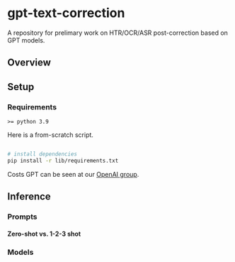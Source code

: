 # gpt-text-correction
A repository for prelimary work on HTR/OCR/ASR post-correction based on GPT models.


## Overview

## Setup

### Requirements
`>= python 3.9`

Here is a from-scratch script.
```bash

# install dependencies
pip install -r lib/requirements.txt
```
Costs GPT can be seen at our [OpenAI group](https://platform.openai.com/account/usage).

## Inference

### Prompts
#### Zero-shot vs. 1-2-3 shot

### Models
